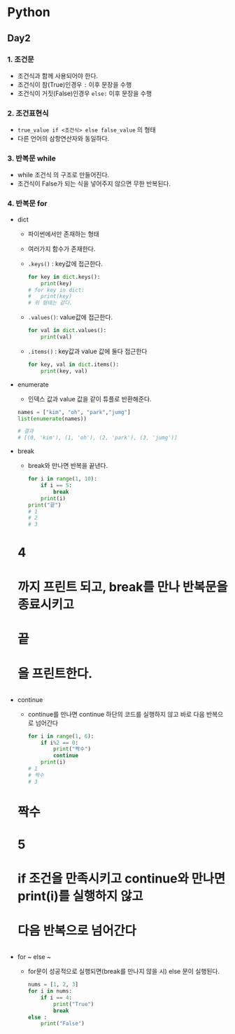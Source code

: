 # Python

## Day2

### 1. 조건문

- 조건식과 함께 사용되어야 한다.
- 조건식이 참(True)인경우 `:` 이후 문장을 수행
- 조건식이 거짓(False)인경우 `else:` 이후 문장을 수행

### 2. 조건표현식

- `true_value if <조건식> else false_value` 의 형태
- 다른 언어의 삼항연산자와 동일하다.

### 3. 반복문 while

- while 조건식 의 구조로 만들어진다.
- 조건식이 False가 되는 식을 넣어주지 않으면 무한 반복된다.

### 4. 반복문 for

- dict

  - 파이썬에서만 존재하는 형태
  - 여러가지 함수가 존재한다.

  - `.keys()` : key값에 접근한다.

    ```python
    for key in dict.keys():
        print(key)
    # for key in dict:
    # 	print(key)
    # 위 형태는 같다.
    ```

  - `.values()`: value값에 접근한다.

    ```python
    for val in dict.values():
        print(val)
    ```

  - `.items()` : key값과 value 값에 둘다 접근한다 

    ```python
    for key, val in dict.items():
        print(key, val)
    ```

- enumerate

  - 인덱스 값과 value 값을 같이 튜플로 반환해준다.

  ```python
  names = ["kim", "oh", "park","jumg"]
  list(enumerate(names))
  
  # 결과 
  # [(0, 'kim'), (1, 'oh'), (2, 'park'), (3, 'jumg')]
  ```

- break

  - break와 만나면 반복을 끝낸다.

    ```python
    for i in range(1, 10):
        if i == 5:
            break
        print(i)
    print("끝")
    # 1
    # 2
    # 3
  # 4
    # 까지 프린트 되고, break를 만나 반복문을 종료시키고
    # 끝 
    # 을 프린트한다.
    ```
  
- continue

  - continue를 만나면 continue  하단의 코드를 실행하지 않고 바로 다음 반복으로 넘어간다

    ```python
    for i in range(1, 6):
        if i%2 == 0:
            print("짝수")
            continue
        print(i)
    # 1
    # 짝수
    # 3
  # 짝수
    # 5
    # if 조건을 만족시키고 continue와 만나면 print(i)를 실행하지 않고
    # 다음 반복으로 넘어간다
    ```
  
- for ~ else ~ 

  - for문이 성공적으로 실행되면(break를 만나지 않을 시) else 문이 실행된다.

    ```python
    nums = [1, 2, 3]
    for i in nums:
        if i == 4:
            print("True")
            break
    else :
        print("False")
    ```

    

